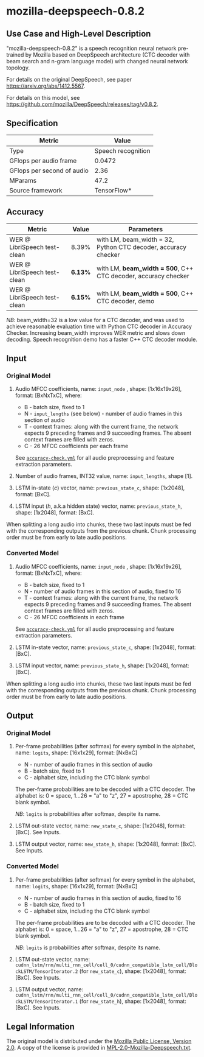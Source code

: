 # mozilla-deepspeech-0.8.2

## Use Case and High-Level Description

"mozilla-deepspeech-0.8.2" is a speech recognition neural network pre-trained by Mozilla
based on DeepSpeech architecture (CTC decoder with beam search and n-gram language model)
with changed neural network topology.

For details on the original DeepSpeech, see paper <https://arxiv.org/abs/1412.5567>.

For details on this model, see <https://github.com/mozilla/DeepSpeech/releases/tag/v0.8.2>.

## Specification

| Metric                          | Value                                     |
|---------------------------------|-------------------------------------------|
| Type                            | Speech recognition                        |
| GFlops per audio frame          | 0.0472                                    |
| GFlops per second of audio      | 2.36                                      |
| MParams                         | 47.2                                      |
| Source framework                | TensorFlow\*                              |

## Accuracy

| Metric                       | Value      | Parameters                                                       |
| ---------------------------- | ---------- | ---------------------------------------------------------------- |
| WER @ LibriSpeech test-clean | 8.39%      | with LM, beam_width = 32, Python CTC decoder, accuracy checker   |
| WER @ LibriSpeech test-clean | **6.13%**  | with LM, **beam_width = 500**, C++ CTC decoder, accuracy checker |
| WER @ LibriSpeech test-clean | **6.15%**  | with LM, **beam_width = 500**, C++ CTC decoder, demo             |

*NB*: beam_width=32 is a low value for a CTC decoder, and was used to achieve reasonable evaluation time with Python CTC decoder in Accuracy Checker.
Increasing beam_width improves WER metric and slows down decoding. Speech recognition demo has a faster C++ CTC decoder module.

## Input

### Original Model

 1. Audio MFCC coefficients, name: `input_node` , shape: [1x16x19x26], format: [BxNxTxC], where:

    - B - batch size, fixed to 1
    - N - `input_lengths` (see below) - number of audio frames in this section of audio
    - T - context frames: along with the current frame, the network expects 9 preceding frames and 9 succeeding frames. The absent context frames are filled with zeros.
    - C - 26 MFCC coefficients per each frame

    See [`accuracy-check.yml`](accuracy-check.yml) for all audio preprocessing and feature extraction parameters.

 1. Number of audio frames, INT32 value, name: `input_lengths`, shape [1].

 1. LSTM in-state (*c*) vector, name: `previous_state_c`, shape: [1x2048], format: [BxC].

 1. LSTM input (*h*, a.k.a hidden state) vector, name: `previous_state_h`, shape: [1x2048], format: [BxC].

When splitting a long audio into chunks, these two last inputs must be fed with the corresponding outputs from the previous chunk.
Chunk processing order must be from early to late audio positions.

### Converted Model

 1. Audio MFCC coefficients, name: `input_node` , shape: [1x16x19x26], format: [BxNxTxC], where:

    - B - batch size, fixed to 1
    - N - number of audio frames in this section of audio, fixed to 16
    - T - context frames: along with the current frame, the network expects 9 preceding frames and 9 succeeding frames. The absent context frames are filled with zeros.
    - C - 26 MFCC coefficients in each frame

    See [`accuracy-check.yml`](accuracy-check.yml) for all audio preprocessing and feature extraction parameters.

 1. LSTM in-state vector, name: `previous_state_c`, shape: [1x2048], format: [BxC].

 1. LSTM input vector, name: `previous_state_h`, shape: [1x2048], format: [BxC].

When splitting a long audio into chunks, these two last inputs must be fed with the corresponding outputs from the previous chunk.
Chunk processing order must be from early to late audio positions.

## Output

### Original Model

 1. Per-frame probabilities (after softmax) for every symbol in the alphabet, name: `logits`, shape: [16x1x29], format: [NxBxC]

    - N - number of audio frames in this section of audio
    - B - batch size, fixed to 1
    - C - alphabet size, including the CTC blank symbol

    The per-frame probabilities are to be decoded with a CTC decoder.
    The alphabet is: 0 = space, 1...26 = "a" to "z", 27 = apostrophe, 28 = CTC blank symbol.

    *NB*: `logits` is probabilities after softmax, despite its name.

 1. LSTM out-state vector, name: `new_state_c`, shape: [1x2048], format: [BxC]. See Inputs.

 1. LSTM output vector, name: `new_state_h`, shape: [1x2048], format: [BxC]. See Inputs.

### Converted Model

 1. Per-frame probabilities (after softmax) for every symbol in the alphabet, name: `logits`, shape: [16x1x29], format: [NxBxC]

    - N - number of audio frames in this section of audio, fixed to 16
    - B - batch size, fixed to 1
    - C - alphabet size, including the CTC blank symbol

    The per-frame probabilities are to be decoded with a CTC decoder.
    The alphabet is: 0 = space, 1...26 = "a" to "z", 27 = apostrophe, 28 = CTC blank symbol.

    *NB*: `logits` is probabilities after softmax, despite its name.

 1. LSTM out-state vector, name: `cudnn_lstm/rnn/multi_rnn_cell/cell_0/cudnn_compatible_lstm_cell/BlockLSTM/TensorIterator.2` (for `new_state_c`), shape: [1x2048], format: [BxC]. See Inputs.

 1. LSTM output vector, name: `cudnn_lstm/rnn/multi_rnn_cell/cell_0/cudnn_compatible_lstm_cell/BlockLSTM/TensorIterator.1` (for `new_state_h`), shape: [1x2048], format: [BxC]. See Inputs.

## Legal Information

The original model is distributed under the
[Mozilla Public License, Version 2.0](https://raw.githubusercontent.com/mozilla/DeepSpeech/master/LICENSE).
A copy of the license is provided in [MPL-2.0-Mozilla-Deepspeech.txt](../licenses/MPL-2.0-Mozilla-Deepspeech.txt).
